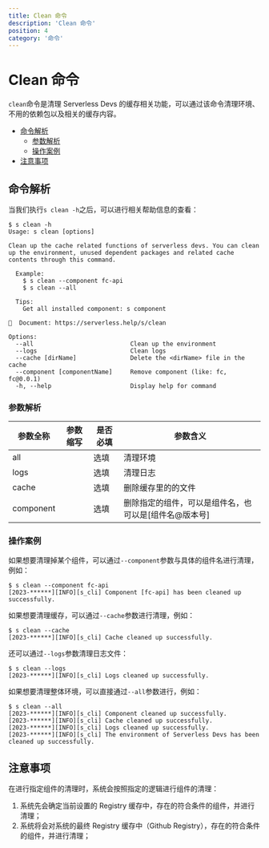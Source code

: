 ```yaml
---
title: Clean 命令
description: 'Clean 命令'
position: 4
category: '命令'
---
```

# Clean 命令

`clean`命令是清理 Serverless Devs 的缓存相关功能，可以通过该命令清理环境、不用的依赖包以及相关的缓存内容。

- [命令解析](#命令解析)
    - [参数解析](#参数解析)
    - [操作案例](#操作案例)
- [注意事项](#注意事项)

## 命令解析

当我们执行`s clean -h`之后，可以进行相关帮助信息的查看：

```shell script
$ s clean -h
Usage: s clean [options]

Clean up the cache related functions of serverless devs. You can clean up the environment, unused dependent packages and related cache contents through this command.
  
  Example:
    $ s clean --component fc-api
    $ s clean --all

  Tips:
    Get all installed component: s component
    
📖  Document: https://serverless.help/s/clean

Options:
  --all                           Clean up the environment
  --logs                          Clean logs
  --cache [dirName]               Delete the <dirName> file in the cache
  --component [componentName]     Remove component (like: fc, fc@0.0.1)
  -h, --help                      Display help for command
```

### 参数解析

| 参数全称 | 参数缩写 | 是否必填 | 参数含义 |
|-----|-----|-----|-----|
| all |  | 选填 | 清理环境 |
| logs |  | 选填 | 清理日志 |
| cache |  | 选填 | 删除缓存里的的<dirName>文件 |
| component |  | 选填 | 删除指定的组件，可以是组件名，也可以是[组件名@版本号] |

### 操作案例

如果想要清理掉某个组件，可以通过`--component`参数与具体的组件名进行清理，例如：

```shell script
$ s clean --component fc-api
[2023-******][INFO][s_cli] Component [fc-api] has been cleaned up successfully.
```

如果想要清理缓存，可以通过`--cache`参数进行清理，例如：

```shell script
$ s clean --cache 
[2023-******][INFO][s_cli] Cache cleaned up successfully.
```

还可以通过`--logs`参数清理日志文件：

```shell script
$ s clean --logs
[2023-******][INFO][s_cli] Logs cleaned up successfully.
```

如果想要清理整体环境，可以直接通过`--all`参数进行，例如：

```shell script
$ s clean --all       
[2023-******][INFO][s_cli] Component cleaned up successfully.
[2023-******][INFO][s_cli] Cache cleaned up successfully.
[2023-******][INFO][s_cli] Logs cleaned up successfully.
[2023-******][INFO][s_cli] The environment of Serverless Devs has been cleaned up successfully.
```

## 注意事项

在进行指定组件的清理时，系统会按照指定的逻辑进行组件的清理：
1. 系统先会确定当前设置的 Registry 缓存中，存在的符合条件的组件，并进行清理；
2. 系统将会对系统的最终 Registry 缓存中（Github Registry），存在的符合条件的组件，并进行清理；